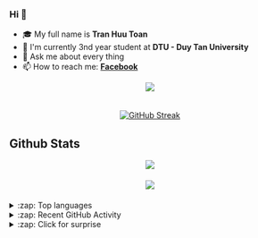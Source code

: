 <!-- <a href="#">
  <img align="left" src="https://emojis.slackmojis.com/emojis/images/1531849430/4246/blob-sunglasses.gif?1531849430" width="32px"/>
</a> -->

### Hi 👋
- 🎓 My full name is **Tran Huu Toan**
- 🔭 I'm currently 3nd year student at **DTU - Duy Tan University**
- 💬 Ask me about every thing
- 📫 How to reach me: **[Facebook](https://www.facebook.com/htoann/)**
<!-- - ⚡-->

<!-- console.log('Hello world!')
<!-- <div align="center">
  <a href="https://github.com/hoangvu12">
    <img src="https://readme-typing-svg.herokuapp.com/?lines=console.log('Hello+world!');&center=true&width=450&height=45"/>
  </a>
</div> -->

<div align="center">
  <a href="https://github.com/htoann">
    <img src="https://readme-typing-svg.herokuapp.com/?lines=I'm+a+student;I'm+currently+3nd+year+student+at+DTU;Always+looking+for+new+things+to+learn&center=true&width=450&height=45"/>
  </a>
</div>

<br>

<div align="center">
  
[![GitHub Streak](https://github-readme-streak-stats.herokuapp.com?user=htoann&theme=neon-dark&hide_border=true)](https://git.io/streak-stats)
  
</div>

<!-- **Languages and Tools:** -->
<!-- <br>
<div align="center">
<code><img height="20" src="https://raw.githubusercontent.com/github/explore/80688e429a7d4ef2fca1e82350fe8e3517d3494d/topics/javascript/javascript.png"></code>
<code><img height="20" src="https://raw.githubusercontent.com/github/explore/80688e429a7d4ef2fca1e82350fe8e3517d3494d/topics/typescript/typescript.png"></code>
<code><img height="20" src="https://raw.githubusercontent.com/github/explore/80688e429a7d4ef2fca1e82350fe8e3517d3494d/topics/react/react.png"></code>
<code><img height="20" src="https://raw.githubusercontent.com/github/explore/80688e429a7d4ef2fca1e82350fe8e3517d3494d/topics/nodejs/nodejs.png"></code> 
<code><img height="20" src="https://cdn.iconscout.com/icon/free/png-512/java-43-569305.png"></code>
<code><img height="20" src="https://upload.wikimedia.org/wikipedia/commons/thumb/9/9a/Visual_Studio_Code_1.35_icon.svg/2048px-Visual_Studio_Code_1.35_icon.svg.png"></code>
<code><img height="20" src="https://upload.wikimedia.org/wikipedia/commons/thumb/b/b2/Bootstrap_logo.svg/2560px-Bootstrap_logo.svg.png"></code>
</div>
</br> -->

## Github Stats

<div align="center">
  <img src="https://activity-graph.herokuapp.com/graph?username=htoann&theme=react-dark"/>
</div>

<br>

<div align="center">
  <img src="https://github-readme-stats.vercel.app/api?username=htoann&show_icons=true&theme=radical&include_all_commits=true&count_private=true" />
</div>

<br>

<details>
  <summary>:zap: Top languages</summary> <br/>

<!--START_SECTION:activity-->
<div align="center">
  <img src="https://github-readme-stats-anuraghazra1.vercel.app/api/top-langs/?username=htoann&layout=compact&theme=radical&langs_count=10" />
</div>
<!--END_SECTION:activity-->

</details>

<details>
  <summary>:zap: Recent GitHub Activity</summary> <br/>

<!--START_SECTION:activity-->
1. ❗️ Closed issue [#3](https://github.com/letronghoangminh/Sgroup-BE/issues/3) in [letronghoangminh/Sgroup-BE](https://github.com/letronghoangminh/Sgroup-BE)
2. ❗️ Opened issue [#3](https://github.com/letronghoangminh/Sgroup-BE/issues/3) in [letronghoangminh/Sgroup-BE](https://github.com/letronghoangminh/Sgroup-BE)
3. ❗️ Closed issue [#486](https://github.com/benjaminsampica/benjaminsampica/issues/486) in [benjaminsampica/benjaminsampica](https://github.com/benjaminsampica/benjaminsampica)
4. ❗️ Opened issue [#486](https://github.com/benjaminsampica/benjaminsampica/issues/486) in [benjaminsampica/benjaminsampica](https://github.com/benjaminsampica/benjaminsampica)
5. ❗️ Opened issue [#14398](https://github.com/timburgan/timburgan/issues/14398) in [timburgan/timburgan](https://github.com/timburgan/timburgan)
<!--END_SECTION:activity-->

</details>



<details>
<summary>:zap: Click for surprise</a></summary>
<br>

![github contribution grid snake animation](https://raw.githubusercontent.com/milkshakegum/milkshakegum/output/github-contribution-grid-snake-dark.svg#gh-dark-mode-only)![github contribution grid snake animation](https://raw.githubusercontent.com/milkshakegum/milkshakegum/output/github-contribution-grid-snake.svg#gh-light-mode-only)

<p align="center">
  <br>
    <a href="https://github.com/milkshakegum/milkshakegum/blob/main/header.svg">
      <img src="https://raw.githubusercontent.com/milkshakegum/milkshakegum/b1f629f7be64198d27f131b4a7b84a743b46bae8/header.svg" 
           alt="Girl in a jacket">
  </a>
  <br>
</p>


<p align="center">
<a href="https://git.io/typing-svg"><img src="https://readme-typing-svg.herokuapp.com?font=Fira+Code&pause=1000&color=828282&center=true&vCenter=true&width=800&lines=Get+to+know+me+better..." alt="Typing SVG - Get to know me better" /></a></a>
</p>


<table width="960px">
<tr>
<td valign="top" align="center" width="50%">

### Support Me

<a href="https://ko-fi.com/htoan"> <img align="center" src="https://cdn.ko-fi.com/cdn/kofi5.png?v=3" height="50" width="210" alt="Support Me! Click this button" /></a>

</td>
<td valign="top" align="center" width="50%">

### Connect with me

[![Instagram](https://img.shields.io/badge/Instagram-%23E4405F.svg?logo=Instagram&style=for-the-badge&logoColor=white&color=141617)](https://instagram.com/htrantoan) [![Stack Overflow](https://img.shields.io/badge/-Stackoverflow-FE7A16?logo=stack-overflow&style=for-the-badge&logoColor=white&color=141617)](https://stackoverflow.com/users/16320904) [![TikTok](https://img.shields.io/badge/TikTok-%23000000.svg?logo=TikTok&style=for-the-badge&logoColor=white&color=141617)](https://www.tiktok.com/@htrantoan) [![Twitter](https://img.shields.io/badge/Twitter-%231DA1F2.svg?logo=Twitter&style=for-the-badge&logoColor=white&color=141617)](https://twitter.com/meizutoan) [![YouTube](https://img.shields.io/badge/YouTube-%23FF0000.svg?logo=YouTube&style=for-the-badge&logoColor=white&color=141617)](https://www.youtube.com/channel/UChE5R-QBQsepz6v3_PFgewA)

</td>
</tr>
<tr>
<td valign="top" align="center" width="50%">

### Listen with Me

[![spotify-github-profile](https://spotify-github-profile.vercel.app/api/view?uid=22uefj7owginszaq4wp5ij42q&cover_image=true&theme=novatorem&bar_color=787878&bar_color_cover=true)](https://spotify-github-profile.vercel.app/api/view?uid=22uefj7owginszaq4wp5ij42q&redirect=true)


</td>
<td valign="top" align="center" width="50%">

</details>
  
<br/>
<br/>
<br/>

![visitors](https://visitor-badge.glitch.me/badge?page_id=page.id)
